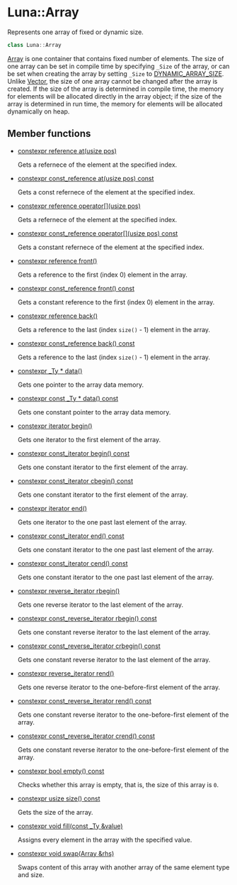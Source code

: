 # Luna::Array
Represents one array of fixed or dynamic size. 

```c++
class Luna::Array
```

[Array](class_luna_1_1_array.md) is one container that contains fixed number of elements. The size of one array can be set in compile time by specifying `_Size` of the array, or can be set when creating the array by setting `_Size` to [DYNAMIC_ARRAY_SIZE](group___runtime_container_1gac211fb2fcac88253a56c67d77c041a02.md). Unlike [Vector](class_luna_1_1_vector.md), the size of one array cannot be changed after the array is created. If the size of the array is determined in compile time, the memory for elements will be allocated directly in the array object; if the size of the array is determined in run time, the memory for elements will be allocated dynamically on heap. 

## Member functions
* [constexpr reference at(usize pos)](class_luna_1_1_array_1a4246559492a9ac95f5fd5e33e5077cc0.md)

    Gets a refernece of the element at the specified index. 

* [constexpr const_reference at(usize pos) const](class_luna_1_1_array_1a48ec46b8d8158353cf7a248921ea86ab.md)

    Gets a const refernece of the element at the specified index. 

* [constexpr reference operator[](usize pos)](class_luna_1_1_array_1a534b7f2bfb1e389b9e6b6fcb8370f1db.md)

    Gets a refernece of the element at the specified index. 

* [constexpr const_reference operator[](usize pos) const](class_luna_1_1_array_1a79bf825ddf829c374672530695abc932.md)

    Gets a constant refernece of the element at the specified index. 

* [constexpr reference front()](class_luna_1_1_array_1a2fe69b85aade6c6032f22eb79b1b746d.md)

    Gets a reference to the first (index 0) element in the array. 

* [constexpr const_reference front() const](class_luna_1_1_array_1a0d2f4af381faa34ace382c87aeed32e3.md)

    Gets a constant reference to the first (index 0) element in the array. 

* [constexpr reference back()](class_luna_1_1_array_1ae869682a778dc77a8dd62bbfa22f9d9a.md)

    Gets a reference to the last (index `size()` - 1) element in the array. 

* [constexpr const_reference back() const](class_luna_1_1_array_1a20a48cfbeb064093c00708b233c17883.md)

    Gets a reference to the last (index `size()` - 1) element in the array. 

* [constexpr _Ty * data()](class_luna_1_1_array_1aaf0bf16ebc5c8c11cb351557b61e4b9c.md)

    Gets one pointer to the array data memory. 

* [constexpr const _Ty * data() const](class_luna_1_1_array_1a56951c300ecc03279ad99858d6213449.md)

    Gets one constant pointer to the array data memory. 

* [constexpr iterator begin()](class_luna_1_1_array_1a82061640a279283f5d16614b196fcd1d.md)

    Gets one iterator to the first element of the array. 

* [constexpr const_iterator begin() const](class_luna_1_1_array_1a43564d19bdbc133e4a81cc1a2c002254.md)

    Gets one constant iterator to the first element of the array. 

* [constexpr const_iterator cbegin() const](class_luna_1_1_array_1a098840b38d4f639ee9f69cf026be323c.md)

    Gets one constant iterator to the first element of the array. 

* [constexpr iterator end()](class_luna_1_1_array_1afe07af266a2f066a51af64000d746cb9.md)

    Gets one iterator to the one past last element of the array. 

* [constexpr const_iterator end() const](class_luna_1_1_array_1a428cfcc26f33036be7c76ab287ea06c5.md)

    Gets one constant iterator to the one past last element of the array. 

* [constexpr const_iterator cend() const](class_luna_1_1_array_1abee57f5c6cacf03f590795737d18e7e8.md)

    Gets one constant iterator to the one past last element of the array. 

* [constexpr reverse_iterator rbegin()](class_luna_1_1_array_1a3c6e58d7002c8e81a78dcd3b59a4e396.md)

    Gets one reverse iterator to the last element of the array. 

* [constexpr const_reverse_iterator rbegin() const](class_luna_1_1_array_1a68e95b44627370eea593b039c42e1244.md)

    Gets one constant reverse iterator to the last element of the array. 

* [constexpr const_reverse_iterator crbegin() const](class_luna_1_1_array_1a0c080710404cf54608566718e135ed4e.md)

    Gets one constant reverse iterator to the last element of the array. 

* [constexpr reverse_iterator rend()](class_luna_1_1_array_1a35220c6806307b7311a170920af27d26.md)

    Gets one reverse iterator to the one-before-first element of the array. 

* [constexpr const_reverse_iterator rend() const](class_luna_1_1_array_1a6e277fde54bd8a8e10e5967deaa68eb1.md)

    Gets one constant reverse iterator to the one-before-first element of the array. 

* [constexpr const_reverse_iterator crend() const](class_luna_1_1_array_1a56d3a1867f42d8f5551c9771bf6ec06f.md)

    Gets one constant reverse iterator to the one-before-first element of the array. 

* [constexpr bool empty() const](class_luna_1_1_array_1afaafdfc441c2433c70959e3dfe46fd97.md)

    Checks whether this array is empty, that is, the size of this array is `0`. 

* [constexpr usize size() const](class_luna_1_1_array_1adb59c183f075f048ae90778d15189686.md)

    Gets the size of the array. 

* [constexpr void fill(const _Ty &value)](class_luna_1_1_array_1a39c2d1119b91eb075fc6d9a5910dbebd.md)

    Assigns every element in the array with the specified value. 

* [constexpr void swap(Array &rhs)](class_luna_1_1_array_1a2f476cf713d1e863951ed725acf89284.md)

    Swaps content of this array with another array of the same element type and size. 

